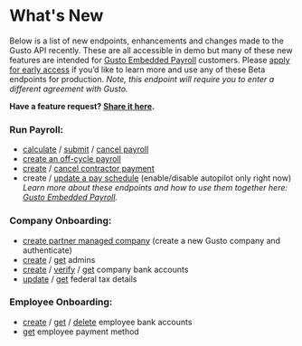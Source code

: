 # What's New

Below is a list of new endpoints, enhancements and changes made to the Gusto API recently. These are all accessible in demo but many of these new features are intended for [Gusto Embedded Payroll](https://gusto.com/embedded-payroll) customers. Please [apply for early access](https://gusto-embedded-payroll.typeform.com/to/iomAQIj3?typeform-source=gusto.com) if you’d like to learn more and use any of these Beta endpoints for production. *Note, this endpoint will require you to enter a different agreement with Gusto.* 

**Have a feature request? [Share it here](https://airtable.com/shrV9BbbCn8DFVJZ8).**

### Run Payroll:
- [calculate](https://gusto.stoplight.io/docs/api/b3A6MTI0MTUzODk-calculate-a-payroll-beta) / [submit](https://gusto.stoplight.io/docs/api/b3A6MTI0MTUzOTA-submit-payroll-beta) / [cancel payroll](https://gusto.stoplight.io/docs/api/b3A6MTI3MzMxMDM-cancel-a-payroll-beta)
- [create an off-cycle payroll](https://gusto.stoplight.io/docs/api/b3A6MTQ3MTExMjU-create-an-off-cycle-payroll-beta)
- [create](https://gusto.stoplight.io/docs/api/b3A6MTIyNTk2MzY-create-a-contractor-payment-beta) / [cancel contractor payment](https://gusto.stoplight.io/docs/api/b3A6MTQ3MTExMjI-cancel-a-contractor-payment-beta)
- create / [update a pay schedule](https://gusto.stoplight.io/docs/api/b3A6MTM3NTg2MDE-update-a-pay-schedule) (enable/disable autopilot only right now)
*Learn more about these endpoints and how to use them together here: [Gusto Embedded Payroll](https://gusto.stoplight.io/docs/api/ZG9jOjE0NzI2OTgy-new-gusto-embedded-payroll).*


### Company Onboarding:
- [create partner managed company](https://gusto.stoplight.io/docs/api/b3A6MTMzNjk4NzY-create-a-partner-managed-company-beta) (create a new Gusto company and authenticate)
- [create](https://gusto.stoplight.io/docs/api/b3A6MTI3NDgwOTU-create-an-admin-for-the-company) / [get](https://gusto.stoplight.io/docs/api/b3A6MTI3NDgwOTQ-get-all-the-admins-at-a-company) admins
- [create](https://gusto.stoplight.io/docs/api/b3A6MTQxMjg0MTE-create-a-company-bank-account) / [verify](https://gusto.stoplight.io/docs/api/b3A6MTQxMzc1MDE-verify-a-company-bank-account) / [get](https://gusto.stoplight.io/docs/api/b3A6MTQxMjg0MTA-get-all-company-bank-accounts) company bank accounts
- [update](https://gusto.stoplight.io/docs/api/b3A6MTU3ODY5MjY-update-federal-tax-details) / [get](https://gusto.stoplight.io/docs/api/b3A6MTU3ODY5MjU-get-federal-tax-details) federal tax details


### Employee Onboarding:
- [create](https://gusto.stoplight.io/docs/api/b3A6MTg1NTAzOTI-create-an-employee-bank-account) / [get](https://gusto.stoplight.io/docs/api/b3A6MTg1NTAzOTE-get-all-employee-bank-accounts) / [delete](https://gusto.stoplight.io/docs/api/b3A6MTg1NTAzOTM-delete-an-employee-bank-account) employee bank accounts
- [get](https://gusto.stoplight.io/docs/api/b3A6MTk0NjI2NTU-get-an-employee-s-payment-method) employee payment method

